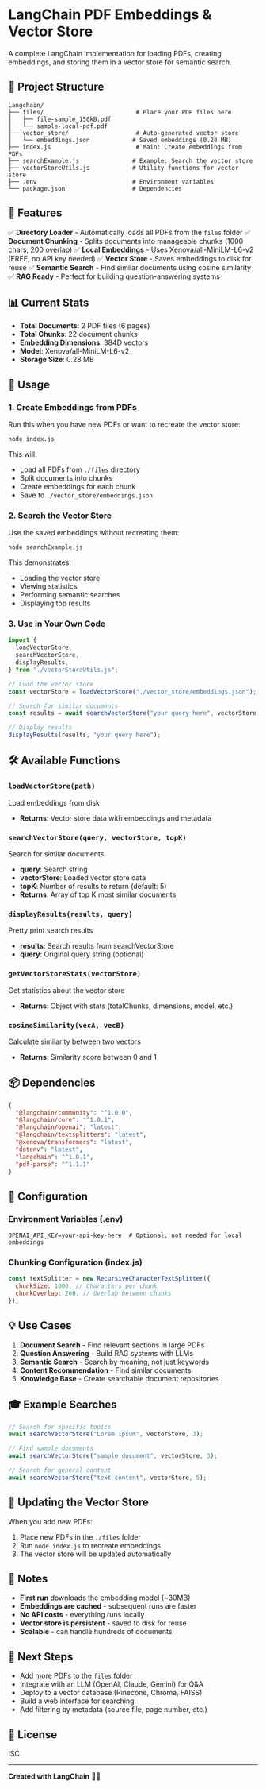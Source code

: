 # LangChain PDF Embeddings & Vector Store

A complete LangChain implementation for loading PDFs, creating embeddings, and storing them in a vector store for semantic search.

## 📁 Project Structure

```
Langchain/
├── files/                          # Place your PDF files here
│   ├── file-sample_150kB.pdf
│   └── sample-local-pdf.pdf
├── vector_store/                   # Auto-generated vector store
│   └── embeddings.json            # Saved embeddings (0.28 MB)
├── index.js                        # Main: Create embeddings from PDFs
├── searchExample.js               # Example: Search the vector store
├── vectorStoreUtils.js            # Utility functions for vector store
├── .env                           # Environment variables
└── package.json                   # Dependencies
```

## 🚀 Features

✅ **Directory Loader** - Automatically loads all PDFs from the `files` folder
✅ **Document Chunking** - Splits documents into manageable chunks (1000 chars, 200 overlap)
✅ **Local Embeddings** - Uses Xenova/all-MiniLM-L6-v2 (FREE, no API key needed)
✅ **Vector Store** - Saves embeddings to disk for reuse
✅ **Semantic Search** - Find similar documents using cosine similarity
✅ **RAG Ready** - Perfect for building question-answering systems

## 📊 Current Stats

- **Total Documents**: 2 PDF files (6 pages)
- **Total Chunks**: 22 document chunks
- **Embedding Dimensions**: 384D vectors
- **Model**: Xenova/all-MiniLM-L6-v2
- **Storage Size**: 0.28 MB

## 🎯 Usage

### 1. Create Embeddings from PDFs

Run this when you have new PDFs or want to recreate the vector store:

```bash
node index.js
```

This will:

- Load all PDFs from `./files` directory
- Split documents into chunks
- Create embeddings for each chunk
- Save to `./vector_store/embeddings.json`

### 2. Search the Vector Store

Use the saved embeddings without recreating them:

```bash
node searchExample.js
```

This demonstrates:

- Loading the vector store
- Viewing statistics
- Performing semantic searches
- Displaying top results

### 3. Use in Your Own Code

```javascript
import {
  loadVectorStore,
  searchVectorStore,
  displayResults,
} from "./vectorStoreUtils.js";

// Load the vector store
const vectorStore = loadVectorStore("./vector_store/embeddings.json");

// Search for similar documents
const results = await searchVectorStore("your query here", vectorStore, 5);

// Display results
displayResults(results, "your query here");
```

## 🛠️ Available Functions

### `loadVectorStore(path)`

Load embeddings from disk

- **Returns**: Vector store data with embeddings and metadata

### `searchVectorStore(query, vectorStore, topK)`

Search for similar documents

- **query**: Search string
- **vectorStore**: Loaded vector store data
- **topK**: Number of results to return (default: 5)
- **Returns**: Array of top K most similar documents

### `displayResults(results, query)`

Pretty print search results

- **results**: Search results from searchVectorStore
- **query**: Original query string (optional)

### `getVectorStoreStats(vectorStore)`

Get statistics about the vector store

- **Returns**: Object with stats (totalChunks, dimensions, model, etc.)

### `cosineSimilarity(vecA, vecB)`

Calculate similarity between two vectors

- **Returns**: Similarity score between 0 and 1

## 📦 Dependencies

```json
{
  "@langchain/community": "^1.0.0",
  "@langchain/core": "^1.0.1",
  "@langchain/openai": "latest",
  "@langchain/textsplitters": "latest",
  "@xenova/transformers": "latest",
  "dotenv": "latest",
  "langchain": "^1.0.1",
  "pdf-parse": "^1.1.1"
}
```

## 🔧 Configuration

### Environment Variables (.env)

```
OPENAI_API_KEY=your-api-key-here  # Optional, not needed for local embeddings
```

### Chunking Configuration (index.js)

```javascript
const textSplitter = new RecursiveCharacterTextSplitter({
  chunkSize: 1000, // Characters per chunk
  chunkOverlap: 200, // Overlap between chunks
});
```

## 💡 Use Cases

1. **Document Search** - Find relevant sections in large PDFs
2. **Question Answering** - Build RAG systems with LLMs
3. **Semantic Search** - Search by meaning, not just keywords
4. **Content Recommendation** - Find similar documents
5. **Knowledge Base** - Create searchable document repositories

## 🎓 Example Searches

```javascript
// Search for specific topics
await searchVectorStore("Lorem ipsum", vectorStore, 3);

// Find sample documents
await searchVectorStore("sample document", vectorStore, 3);

// Search for general content
await searchVectorStore("text content", vectorStore, 5);
```

## 🔄 Updating the Vector Store

When you add new PDFs:

1. Place new PDFs in the `./files` folder
2. Run `node index.js` to recreate embeddings
3. The vector store will be updated automatically

## 📝 Notes

- **First run** downloads the embedding model (~30MB)
- **Embeddings are cached** - subsequent runs are faster
- **No API costs** - everything runs locally
- **Vector store is persistent** - saved to disk for reuse
- **Scalable** - can handle hundreds of documents

## 🚀 Next Steps

- Add more PDFs to the `files` folder
- Integrate with an LLM (OpenAI, Claude, Gemini) for Q&A
- Deploy to a vector database (Pinecone, Chroma, FAISS)
- Build a web interface for searching
- Add filtering by metadata (source file, page number, etc.)

## 📄 License

ISC

---

**Created with LangChain** 🦜🔗

